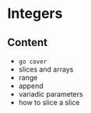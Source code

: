 # Integers

## Content

- ``go cover``
- slices and arrays
- range
- append
- variadic parameters
- how to slice a slice